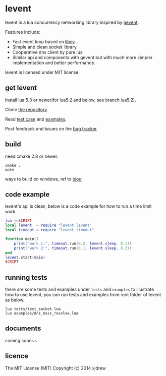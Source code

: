 levent
======
levent is a lua concurrency networking library inspired by [gevent](http://www.gevent.org/).

Features include:

* Fast event loop based on [libev](http://libev.schmorp.de/).
* Simple and clean socket library
* Cooperative dns client by pure lua
* Similar api and components with gevent but with much more simpler implementation and better performance.

levent is licensed under MIT license.


get levent
-----------

Install lua 5.3 or newer(for lua5.2 and below, see branch lua5.2).

Clone [the repository](https://github.com/xjdrew/levent).

Read [test case](https://github.com/xjdrew/levent/tree/master/tests) and [examples](https://github.com/xjdrew/levent/tree/master/examples).

Post feedback and issues on the [bug tracker](https://github.com/xjdrew/levent/issues),


build
------
need cmake 2.8 or newer.

```
cmake .
make
```

ways to build on windows, ref to [blog](http://xjdrew.github.io/blog/2014/08/28/compile-levent/)

code example
------------

levent's api is clean, below is a code example for how to run a time limit work

```lua
lua <<SCRIPT
local levent  = require "levent.levent"
local timeout = require "levent.timeout"

function main()
    print("work 1:", timeout.run(0.2, levent.sleep, 0.1))
    print("work 2:", timeout.run(0.1, levent.sleep, 0.2))
end
levent.start(main)
SCRIPT
```

running tests
-------------
there are some tests and examples under ```tests``` and ```examples``` to illustrate how to use levent, you can run tests and examples from root folder of levent as below.

```
lua tests/test_socket.lua
lua examples/dns_mass_resolve.lua
```

documents
---------
coming soon~~

licence
-------
The MIT License (MIT)
Copyright (c) 2014 xjdrew

